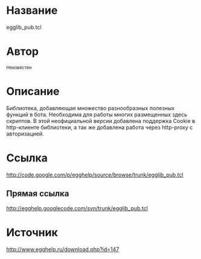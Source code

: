 # Название #
egglib\_pub.tcl


# Автор #
<sup>Неизвестен</sup>


# Описание #
Библиотека, добавляющая множество разнообразных полезных функций в бота. Необходима для работы многих размещенных здесь скриптов. В этой неофициальной версии добавлена поддержка Cookie в http-клиенте библиотеки, а так же добавлена работа через http-proxy с авторизацией.


# Ссылка #
http://code.google.com/p/egghelp/source/browse/trunk/egglib_pub.tcl

## Прямая ссылка ##
http://egghelp.googlecode.com/svn/trunk/egglib_pub.tcl


# Источник #
http://www.egghelp.ru/download.php?id=147
